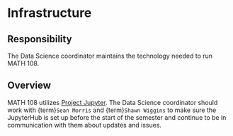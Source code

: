 # Infrastructure

## Responsibility
The Data Science coordinator maintains the technology needed to run MATH 108.

## Overview
MATH 108 utilizes [Project Jupyter](https://www.upyter.org). The Data Science coordinator should work with {term}`Sean Morris` and {term}`Shawn Wiggins` to make sure the JupyterHub is set up before the start of the semester and continue to be in communication with them about updates and issues.